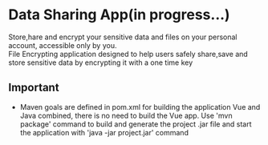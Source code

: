 # Data Sharing App(in progress...)
Store,hare and encrypt your sensitive data and files on your personal account, accessible only by you.  
File Encrypting application designed to help users safely share,save and store sensitive data by encrypting it with a one time key

## Important
* Maven goals are defined in pom.xml for building the application Vue and Java combined, there is no need to build the Vue app. Use 'mvn package' command to build and generate the project .jar file and start the application with 'java -jar project.jar' command
